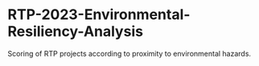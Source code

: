 # RTP-2023-Environmental-Resiliency-Analysis
Scoring of RTP projects according to proximity to environmental hazards.
